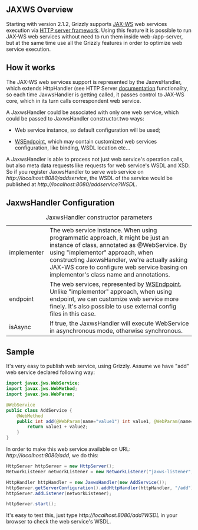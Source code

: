 ## JAXWS Overview

Starting with version 2.1.2, Grizzly supports
[JAX-WS](http://jax-ws.java.net/) web services execution via [HTTP
server framework](httpserverframework.html). Using this feature it is
possible to run JAX-WS web services without need to run them inside
web-/app-server, but at the same time use all the Grizzly features in
order to optimize web service execution.

## How it works

The JAX-WS web services support is represented by the JaxwsHandler,
which extends HttpHandler (see HTTP Server [documentation](#httpserverframework.html)
functionality, so each time JaxwsHandler is getting called, it passes
control to JAX-WS core, which in its turn calls correspondent web
service.

A JaxwsHandler could be associated with only one web service, which
could be passed to JaxwsHandler constructor.two ways:

-   Web service instance, so default configuration will be used;

-   [WSEndpoint](http://java.net/projects/jax-ws/sources/sources/content/tags/JAXWS_2_2_5_07282011/jaxws-ri/rt/src/com/sun/xml/ws/api/server/WSEndpoint.java),
    which may contain customized web services configuration, like
    binding, WSDL location etc...

A JaxwsHandler is able to process not just web service's operation
calls, but also meta data requests like requests for web service's WSDL
and XSD. So if you register JaxwsHandler to serve web service on
*http://localhost:8080/addservice*, the WSDL of the service would be
published at *http://localhost:8080/addservice?WSDL*.

## JaxwsHandler Configuration

<table>
<caption>JaxwsHandler constructor parameters</caption>
<tbody>
<tr class="odd">
<td align="left">implementer</td>
<td align="left">The web service instance. When using programmatic approach, it might be just an instance of class, annotated as @WebService. By using &quot;implementor&quot; approach, when constructing JaxwsHandler, we're actually asking JAX-WS core to configure web service basing on implementor's class name and annotations.</td>
</tr>
<tr class="even">
<td align="left">endpoint</td>
<td align="left">The web services, represented by <a href="http://java.net/projects/jax-ws/sources/sources/content/tags/JAXWS_2_2_5_07282011/jaxws-ri/rt/src/com/sun/xml/ws/api/server/WSEndpoint.java">WSEndpoint</a>. Unlike &quot;implementor&quot; approach, when using endpoint, we can customize web service more finely. It's also possible to use external config files in this case.</td>
</tr>
<tr class="odd">
<td align="left">isAsync</td>
<td align="left">If true, the JaxwsHandler will execute WebService in asynchronous mode, otherwise synchronous.</td>
</tr>
</tbody>
</table>

## Sample

It's very easy to publish web service, using Grizzly. Assume we have
"add" web service declared following way:

```java
import javax.jws.WebService;
import javax.jws.WebMethod;
import javax.jws.WebParam;

@WebService
public class AddService {
    @WebMethod
    public int add(@WebParam(name="value1") int value1, @WebParam(name="value2") int value2) {
        return value1 + value2;
    }
}
```

In order to make this web service available on URL:
*http://localhost:8080/add*, we do this:

```java
HttpServer httpServer = new HttpServer();
NetworkListener networkListener = new NetworkListener("jaxws-listener", "0.0.0.0", PORT);

HttpHandler httpHandler = new JaxwsHandler(new AddService());
httpServer.getServerConfiguration().addHttpHandler(httpHandler, "/add");
httpServer.addListener(networkListener);

httpServer.start();
```

It's easy to test this, just type *http://localhost:8080/add?WSDL* in
your browser to check the web service's WSDL.
